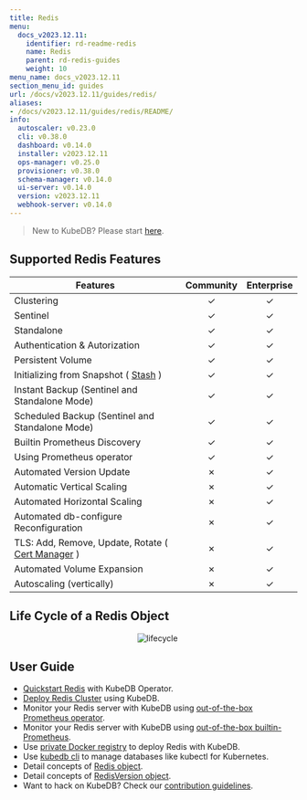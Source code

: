 ```yaml
---
title: Redis
menu:
  docs_v2023.12.11:
    identifier: rd-readme-redis
    name: Redis
    parent: rd-redis-guides
    weight: 10
menu_name: docs_v2023.12.11
section_menu_id: guides
url: /docs/v2023.12.11/guides/redis/
aliases:
- /docs/v2023.12.11/guides/redis/README/
info:
  autoscaler: v0.23.0
  cli: v0.38.0
  dashboard: v0.14.0
  installer: v2023.12.11
  ops-manager: v0.25.0
  provisioner: v0.38.0
  schema-manager: v0.14.0
  ui-server: v0.14.0
  version: v2023.12.11
  webhook-server: v0.14.0
---
```


> New to KubeDB? Please start [here](/docs/v2023.12.11/README).

## Supported Redis Features
| Features                                                                           | Community | Enterprise |
|------------------------------------------------------------------------------------|:---------:|:----------:|
| Clustering                                                                         | &#10003;  |  &#10003;  |
| Sentinel                                                                           | &#10003;  |  &#10003;  |
| Standalone                                                                         | &#10003;  |  &#10003;  |
| Authentication & Autorization                                                      | &#10003;  |  &#10003;  |
| Persistent Volume                                                                  | &#10003;  |  &#10003;  |
| Initializing from Snapshot ( [Stash](https://stash.run/) )                         | &#10003;  |  &#10003;  |
| Instant Backup (Sentinel and Standalone Mode)                                      | &#10003;  |  &#10003;  |
| Scheduled Backup (Sentinel and Standalone Mode)                                    | &#10003;  |  &#10003;  |
| Builtin Prometheus Discovery                                                       | &#10003;  |  &#10003;  |
| Using Prometheus operator                                                          | &#10003;  |  &#10003;  |
| Automated Version Update                                                           | &#10007;  |  &#10003;  |
| Automatic Vertical Scaling                                                         | &#10007;  |  &#10003;  |
| Automated Horizontal Scaling                                                       | &#10007;  |  &#10003;  |
| Automated db-configure Reconfiguration                                             | &#10007;  |  &#10003;  |
| TLS: Add, Remove, Update, Rotate ( [Cert Manager](https://cert-manager.io/docs/) ) | &#10007;  |  &#10003;  |
| Automated Volume Expansion                                                         | &#10007;  |  &#10003;  |
| Autoscaling (vertically)                                                           | &#10007;  |  &#10003;  |


## Life Cycle of a Redis Object

<p align="center">
  <img alt="lifecycle"  src="/docs/v2023.12.11/images/redis/redis-lifecycle.png">
</p>

## User Guide

- [Quickstart Redis](/docs/v2023.12.11/guides/redis/quickstart/quickstart) with KubeDB Operator.
- [Deploy Redis Cluster](/docs/v2023.12.11/guides/redis/clustering/redis-cluster) using KubeDB.
- Monitor your Redis server with KubeDB using [out-of-the-box Prometheus operator](/docs/v2023.12.11/guides/redis/monitoring/using-prometheus-operator).
- Monitor your Redis server with KubeDB using [out-of-the-box builtin-Prometheus](/docs/v2023.12.11/guides/redis/monitoring/using-builtin-prometheus).
- Use [private Docker registry](/docs/v2023.12.11/guides/redis/private-registry/using-private-registry) to deploy Redis with KubeDB.
- Use [kubedb cli](/docs/v2023.12.11/guides/redis/cli/cli) to manage databases like kubectl for Kubernetes.
- Detail concepts of [Redis object](/docs/v2023.12.11/guides/redis/concepts/redis).
- Detail concepts of [RedisVersion object](/docs/v2023.12.11/guides/redis/concepts/catalog).
- Want to hack on KubeDB? Check our [contribution guidelines](/docs/v2023.12.11/CONTRIBUTING).
